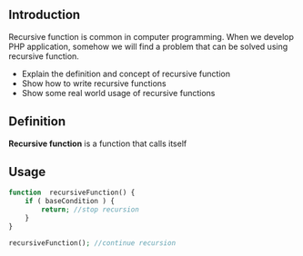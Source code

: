 ## Introduction
Recursive function is common in computer programming. When we develop PHP application, somehow we will find a problem that can be solved using recursive function.

* Explain the definition and concept of recursive function
* Show how to write recursive functions
* Show some real world usage of recursive functions

## Definition
**Recursive function** is a function that calls itself <br>

## Usage
```php
function  recursiveFunction() {
    if ( baseCondition ) {
        return; //stop recursion
    } 
}

recursiveFunction(); //continue recursion
```

